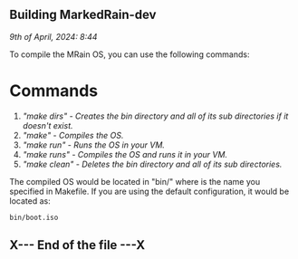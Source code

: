 ## Building MarkedRain-dev

_9th of April, 2024: 8:44_

To compile the MRain OS, you can use the following commands:

# Commands

1. _"make dirs" - Creates the bin directory and all of its sub directories if it doesn't exist._
2. _"make" - Compiles the OS._
3. _"make run" - Runs the OS in your VM._
4. _"make runs" - Compiles the OS and runs it in your VM._
5. _"make clean" - Deletes the bin directory and all of its sub directories._

The compiled OS would be located in "bin/<name>" where <name> is the name you specified in Makefile. If you are using the default configuration, it would be located as:

    bin/boot.iso

## X--- End of the file ---X